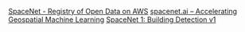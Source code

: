 [SpaceNet - Registry of Open Data on AWS](https://registry.opendata.aws/spacenet/)
[spacenet.ai – Accelerating Geospatial Machine Learning](https://spacenet.ai/)
[SpaceNet 1: Building Detection v1](https://spacenet.ai/spacenet-buildings-dataset-v1/)
